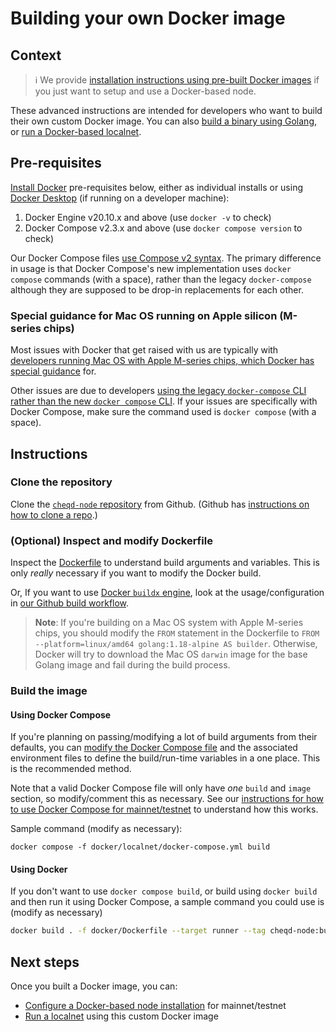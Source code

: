 # Building your own Docker image

## Context

> ℹ️ We provide [installation instructions using pre-built Docker images](../setup-and-configure/docker.md) if you just want to setup and use a Docker-based node.

These advanced instructions are intended for developers who want to build their own custom Docker image. You can also [build a binary using Golang](README.md), or [run a Docker-based localnet](docker-localnet.md).

## Pre-requisites

[Install Docker](https://docs.docker.com/engine/install/) pre-requisites below, either as individual installs or using [Docker Desktop](https://docs.docker.com/desktop/) (if running on a developer machine):

1. Docker Engine v20.10.x and above (use `docker -v` to check)
2. Docker Compose v2.3.x and above (use `docker compose version` to check)

Our Docker Compose files [use Compose v2 syntax](https://docs.docker.com/compose/compose-v2/). The primary difference in usage is that Docker Compose's new implementation uses `docker compose` commands (with a space), rather than the legacy `docker-compose` although they are supposed to be drop-in replacements for each other.

### Special guidance for Mac OS running on Apple silicon (M-series chips)

Most issues with Docker that get raised with us are typically with [developers running Mac OS with Apple M-series chips, which Docker has special guidance](https://docs.docker.com/desktop/install/mac-install/) for.

Other issues are due to developers [using the legacy `docker-compose` CLI rather than the new `docker compose` CLI](https://stackoverflow.com/q/66514436/314088). If your issues are specifically with Docker Compose, make sure the command used is `docker compose` (with a space).

## Instructions

### Clone the repository

Clone the [`cheqd-node` repository](https://github.com/cheqd/cheqd-node) from Github. (Github has [instructions on how to clone a repo](https://docs.github.com/en/repositories/creating-and-managing-repositories/cloning-a-repository).)

### (Optional) Inspect and modify Dockerfile

Inspect the [Dockerfile](https://github.com/cheqd/cheqd-node/blob/main/docker/Dockerfile) to understand build arguments and variables. This is only *really* necessary if you want to modify the Docker build.

Or, If you want to use [Docker `buildx` engine](https://docs.docker.com/engine/reference/commandline/buildx/), look at the usage/configuration in [our Github build workflow](https://github.com/cheqd/cheqd-node/blob/main/.github/workflows/build.yml).

> **Note**: If you're building on a Mac OS system with Apple M-series chips, you should modify the `FROM` statement in the Dockerfile to `FROM --platform=linux/amd64 golang:1.18-alpine AS builder`. Otherwise, Docker will try to download the Mac OS `darwin` image for the base Golang image and fail during the build process.

### Build the image

#### Using Docker Compose

If you're planning on passing/modifying a lot of build arguments from their defaults, you can [modify the Docker Compose file](https://github.com/cheqd/cheqd-node/tree/main/docker/localnet) and the associated environment files to define the build/run-time variables in a one place. This is the recommended method.

Note that a valid Docker Compose file will only have *one* `build` and `image` section, so modify/comment this as necessary. See our [instructions for how to use Docker Compose for mainnet/testnet](../setup-and-configure/docker.md) to understand how this works.

Sample command (modify as necessary):

```bahs
docker compose -f docker/localnet/docker-compose.yml build
```

#### Using Docker

If you don't want to use `docker compose build`, or build using `docker build` and then run it using Docker Compose, a sample command you could use is (modify as necessary)

```bash
docker build . -f docker/Dockerfile --target runner --tag cheqd-node:build-local
```

## Next steps

Once you built a Docker image, you can:

* [Configure a Docker-based node installation](../setup-and-configure/docker.md) for mainnet/testnet
* [Run a localnet](docker-localnet.md) using this custom Docker image
